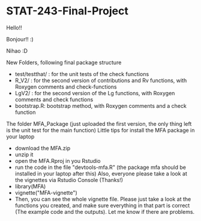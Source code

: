 # STAT-243-Final-Project

Hello!!

Bonjour!! :)

Nihao :D



New Folders, following final package structure
- test/testthat/ : for the unit tests of the check functions
- R_V2/ : for the second version of contributions and Rv functions, with Roxygen comments and check-functions
- LgV2/ : for the second version of the Lg functions, with Roxygen comments and check functions
- bootstrap.R: bootstrap method, with Roxygen comments and a check function



The folder MFA_Package (just uploaded the first version, the only thing left is the unit test for the main function)
Little tips for install the MFA package in your laptop
- download the MFA.zip
- unzip it
- open the MFA.Rproj in you Rstudio
- run the code in the file "devtools-mfa.R" (the package mfa should be installed in your laptop after this)
Also, everyone please take a look at the vignettes via Rstudio Console (Thanks!)
- library(MFA)
- vignette("MFA-vignette") 
- Then, you can see the whole vignette file. Please just take a look at the functions you created, and make sure everything in that part is correct (The example code and the outputs). Let me know if there are problems.



